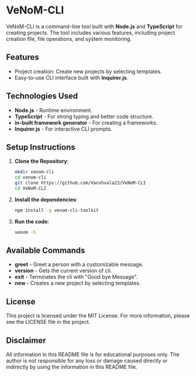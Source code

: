 # VeNoM-CLI

VeNoM-CLI is a command-line tool built with **Node.js** and **TypeScript** for creating projects. The tool includes various features, including project creation file, file operations, and system monitoring.

## Features
- Project creation: Create new projects by selecting templates.
- Easy-to-use CLI interface built with **Inquirer.js**.

## Technologies Used
- **Node.js** - Runtime environment.
- **TypeScript** - For strong typing and better code structure.
- **in-built framework generator** - For creating a frameworks.
- **Inquirer.js** - For interactive CLI prompts.

## Setup Instructions
1. **Clone the Repository**:
   ```bash
   mkdir venom-cli
   cd venom-cli
   git clone https://github.com/Vanshvala23/VeNoM-CLI
   cd VeNoM-CLI
2. **Install the dependencies**:
   ```bash
   npm install -g venom-cli-toolkit
3. **Run the code**:
   ```bash
   venom -h

## Available Commands
- **greet** - Greet a person with a customizable message.
- **version** - Gets the current version of cli.
- **exit** - Terminates the cli with "Good bye Message".
- **new <projectname>** - Creates a new project by selecting templates.

## License
This project is licensed under the MIT License. For more information, please see the LICENSE file in the project.

## Disclaimer
All information in this README file is for educational purposes only. The author is not responsible for any loss or damage caused directly or indirectly by using the information in this README file.
